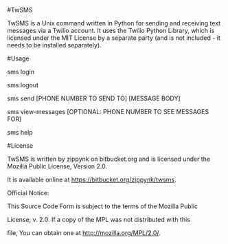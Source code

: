 #TwSMS


TwSMS is a Unix command written in Python for sending and receiving text messages via a Twilio account. It uses the Twilio Python Library, which is licensed under the MIT License by a separate party (and is not included - it needs to be installed separately).


#Usage

sms login

sms logout

sms send [PHONE NUMBER TO SEND TO] [MESSAGE BODY]

sms view-messages [OPTIONAL: PHONE NUMBER TO SEE MESSAGES FOR]

sms help

#License

TwSMS is written by zippynk on bitbucket.org and is licensed under the Mozilla Public License, Version 2.0.

It is available online at https://bitbucket.org/zippynk/twsms.

Official Notice:

  This Source Code Form is subject to the terms of the Mozilla Public

  License, v. 2.0. If a copy of the MPL was not distributed with this

  file, You can obtain one at http://mozilla.org/MPL/2.0/.